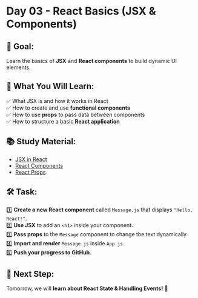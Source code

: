 # Day 03 - React Basics (JSX & Components)

## 📌 Goal:  
Learn the basics of **JSX** and **React components** to build dynamic UI elements.

## 📖 What You Will Learn:  
✅ What JSX is and how it works in React  
✅ How to create and use **functional components**  
✅ How to use **props** to pass data between components  
✅ How to structure a basic **React application**  

## 📚 Study Material:  
- [JSX in React](https://react.dev/learn/writing-markup-with-jsx)  
- [React Components](https://react.dev/learn/your-first-component)  
- [React Props](https://react.dev/learn/passing-props-to-a-component)  

## 🛠 Task:  
1️⃣ **Create a new React component** called `Message.js` that displays `"Hello, React!"`.  
2️⃣ **Use JSX** to add an `<h1>` inside your component.  
3️⃣ **Pass props** to the `Message` component to change the text dynamically.  
4️⃣ **Import and render** `Message.js` inside `App.js`.  
5️⃣ **Push your progress to GitHub**.  

## 🚀 Next Step:  
Tomorrow, we will **learn about React State & Handling Events!** 🎯  
